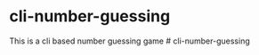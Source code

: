 # cli-number-guessing
This is a cli based number guessing game
#   c l i - n u m b e r - g u e s s i n g  
 